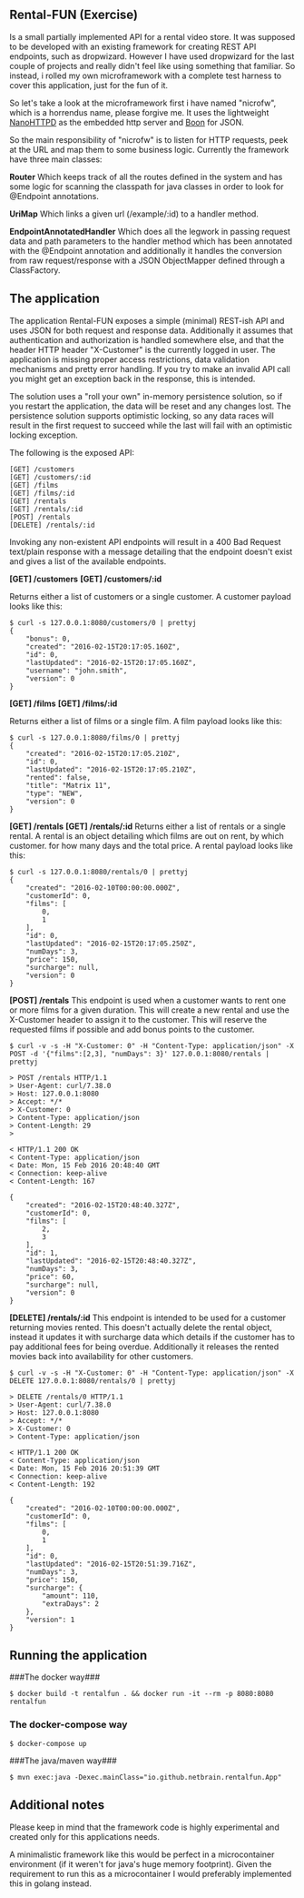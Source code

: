 Rental-FUN (Exercise)
----------

Is a small partially implemented API for a rental video store. It was supposed to be developed with an existing framework for creating  REST API endpoints, such as dropwizard. However I have used dropwizard for the last couple of projects and really didn't feel like using something that familiar. So instead, i rolled my own microframework with a complete test harness to cover this application, just for the fun of it.

So let's take a look at the microframework first i have named "nicrofw", which is a horrendus name, please forgive me.  It uses the lightweight  [NanoHTTPD](https://github.com/NanoHttpd/nanohttpd) as the embedded http server and [Boon](https://github.com/boonproject/boon) for JSON.

So the main responsibility of "nicrofw" is to listen for HTTP requests, peek at the URL and map them to some business logic. Currently the framework have three main classes:


**Router**
Which keeps track of all the routes defined in the system and has some logic for scanning the classpath for java classes in order to look for @Endpoint annotations.

**UriMap**
Which links a given url (/example/:id) to a handler method.

**EndpointAnnotatedHandler**
Which does all the legwork in passing request data and path parameters to the handler method  which has been annotated with the @Endpoint annotation and additionally it handles the conversion from raw request/response with a JSON ObjectMapper defined through a ClassFactory.

## The application ##

The application Rental-FUN exposes a simple (minimal) REST-ish API and uses JSON for both request and response data. Additionally it assumes that authentication and authorization is handled somewhere else, and that the header HTTP header "X-Customer" is the currently logged in user. The application is missing proper access restrictions, data validation mechanisms and pretty error handling. If you try to make an invalid API call you might get an exception back in the response, this is intended.

The solution uses a "roll your own" in-memory persistence solution, so if you restart the application, the data will be reset and any changes lost. The persistence solution supports optimistic locking, so any data races will result in the first request to succeed while the last will fail with an optimistic locking exception.

The following is the exposed API:

    [GET] /customers
    [GET] /customers/:id
    [GET] /films
    [GET] /films/:id
    [GET] /rentals
    [GET] /rentals/:id
    [POST] /rentals
    [DELETE] /rentals/:id


Invoking any non-existent API endpoints will result in a 400 Bad Request text/plain response with a message detailing that the endpoint doesn't exist and gives a list of the available endpoints.

 **[GET] /customers**
 **[GET] /customers/:id**

 Returns either a list of customers or a single customer. A customer payload looks like this:


    $ curl -s 127.0.0.1:8080/customers/0 | prettyj
    {
        "bonus": 0,
        "created": "2016-02-15T20:17:05.160Z",
        "id": 0,
        "lastUpdated": "2016-02-15T20:17:05.160Z",
        "username": "john.smith",
        "version": 0
    }

**[GET] /films**
**[GET] /films/:id**

Returns either a list of films or a single film. A film payload looks like this:

    $ curl -s 127.0.0.1:8080/films/0 | prettyj
    {
        "created": "2016-02-15T20:17:05.210Z",
        "id": 0,
        "lastUpdated": "2016-02-15T20:17:05.210Z",
        "rented": false,
        "title": "Matrix 11",
        "type": "NEW",
        "version": 0
    }

**[GET] /rentals**
**[GET] /rentals/:id**
Returns either a list of rentals or a single rental. A rental is an object detailing which films are out on rent, by which customer. for how many days and the total price. A rental payload looks like this:

    $ curl -s 127.0.0.1:8080/rentals/0 | prettyj
    {
        "created": "2016-02-10T00:00:00.000Z",
        "customerId": 0,
        "films": [
            0,
            1
        ],
        "id": 0,
        "lastUpdated": "2016-02-15T20:17:05.250Z",
        "numDays": 3,
        "price": 150,
        "surcharge": null,
        "version": 0
    }


**[POST] /rentals**
This endpoint is used when a customer wants to rent one or more films for a given duration. This will create a new rental and use the X-Customer header to assign it to the customer. This will reserve the requested films if possible and add bonus points to the customer.

    $ curl -v -s -H "X-Customer: 0" -H "Content-Type: application/json" -X POST -d '{"films":[2,3], "numDays": 3}' 127.0.0.1:8080/rentals | prettyj

    > POST /rentals HTTP/1.1
    > User-Agent: curl/7.38.0
    > Host: 127.0.0.1:8080
    > Accept: */*
    > X-Customer: 0
    > Content-Type: application/json
    > Content-Length: 29
    >

    < HTTP/1.1 200 OK
    < Content-Type: application/json
    < Date: Mon, 15 Feb 2016 20:48:40 GMT
    < Connection: keep-alive
    < Content-Length: 167

    {
        "created": "2016-02-15T20:48:40.327Z",
        "customerId": 0,
        "films": [
            2,
            3
        ],
        "id": 1,
        "lastUpdated": "2016-02-15T20:48:40.327Z",
        "numDays": 3,
        "price": 60,
        "surcharge": null,
        "version": 0
    }


**[DELETE] /rentals/:id**
This endpoint is intended to be used for a customer returning movies rented. This doesn't actually delete the rental object, instead it updates it with surcharge data which details if the customer has to pay additional fees for being overdue. Additionally it releases the rented movies back into availability for other customers.

    $ curl -v -s -H "X-Customer: 0" -H "Content-Type: application/json" -X DELETE 127.0.0.1:8080/rentals/0 | prettyj

    > DELETE /rentals/0 HTTP/1.1
    > User-Agent: curl/7.38.0
    > Host: 127.0.0.1:8080
    > Accept: */*
    > X-Customer: 0
    > Content-Type: application/json

    < HTTP/1.1 200 OK
    < Content-Type: application/json
    < Date: Mon, 15 Feb 2016 20:51:39 GMT
    < Connection: keep-alive
    < Content-Length: 192

    {
        "created": "2016-02-10T00:00:00.000Z",
        "customerId": 0,
        "films": [
            0,
            1
        ],
        "id": 0,
        "lastUpdated": "2016-02-15T20:51:39.716Z",
        "numDays": 3,
        "price": 150,
        "surcharge": {
            "amount": 110,
            "extraDays": 2
        },
        "version": 1
    }

## Running the application ##

###The docker way###

    $ docker build -t rentalfun . && docker run -it --rm -p 8080:8080 rentalfun

### The docker-compose way ###

    $ docker-compose up

###The java/maven way###

    $ mvn exec:java -Dexec.mainClass="io.github.netbrain.rentalfun.App"

## Additional notes ##

Please keep in mind that the framework code is highly experimental and created only for this applications needs.

A minimalistic framework like this would be perfect in a microcontainer environment (if it weren't for java's huge memory footprint). Given the requirement to run this as a microcontainer I would preferably implemented this in golang instead.

